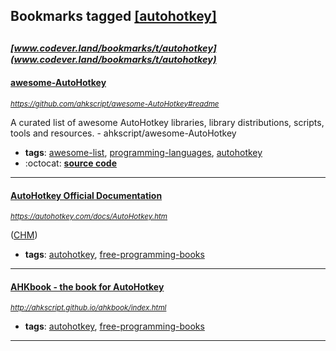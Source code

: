 ## Bookmarks tagged [[autohotkey]](https://www.codever.land/search?q=[autohotkey])

_<sup><sup>[www.codever.land/bookmarks/t/autohotkey](www.codever.land/bookmarks/t/autohotkey)</sup></sup>_
---
#### [awesome-AutoHotkey](https://github.com/ahkscript/awesome-AutoHotkey#readme)
_<sup>https://github.com/ahkscript/awesome-AutoHotkey#readme</sup>_

A curated list of awesome AutoHotkey libraries, library distributions, scripts, tools and resources. - ahkscript/awesome-AutoHotkey
* **tags**: [awesome-list](../tagged/awesome-list.md), [programming-languages](../tagged/programming-languages.md), [autohotkey](../tagged/autohotkey.md)
* :octocat: **[source code](https://github.com/ahkscript/awesome-AutoHotkey#readme)**
---
#### [AutoHotkey Official Documentation](https://autohotkey.com/docs/AutoHotkey.htm)
_<sup>https://autohotkey.com/docs/AutoHotkey.htm</sup>_

([CHM](https://autohotkey.com/download/1.1/AutoHotkeyHelp.zip))
* **tags**: [autohotkey](../tagged/autohotkey.md), [free-programming-books](../tagged/free-programming-books.md)
---
#### [AHKbook - the book for AutoHotkey](http://ahkscript.github.io/ahkbook/index.html)
_<sup>http://ahkscript.github.io/ahkbook/index.html</sup>_

* **tags**: [autohotkey](../tagged/autohotkey.md), [free-programming-books](../tagged/free-programming-books.md)
---
